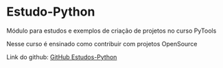 # Estudo-Python
Módulo para estudos e exemplos de criação de projetos no curso PyTools

Nesse curso é ensinado como contribuir com projetos OpenSource

Link do github: [GitHub Estudos-Python](https://github.com/Estudo-Python/Estudo-Pyth0n)